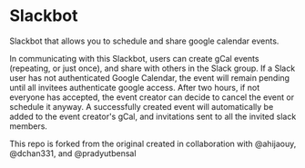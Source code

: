 # Slackbot
Slackbot that allows you to schedule and share google calendar events.

In communicating with this Slackbot, users can create gCal events (repeating, or just once), and share with others in the Slack group. If a Slack user has not authenticated Google Calendar, the event will remain pending until all invitees authenticate google access. After two hours, if not everyone has accepted, the event creator can decide to cancel the event or schedule it anyway. A successfully created event will automatically be added to the event creator's gCal, and invitations sent to all the invited slack members.

This repo is forked from the original created in collaboration with @ahijaouy, @dchan331, and @pradyutbensal
